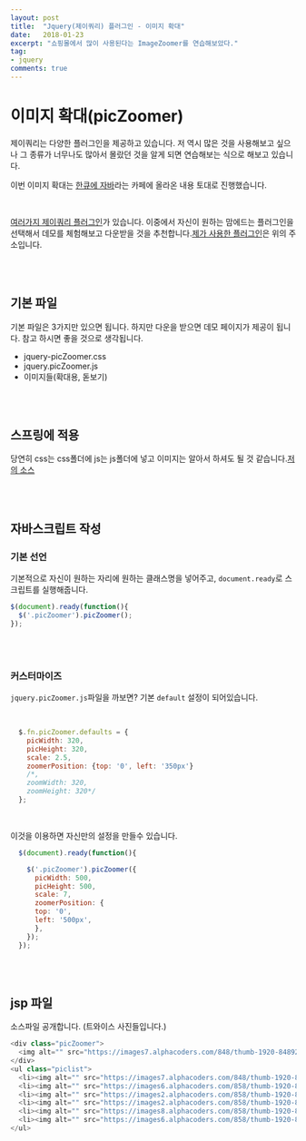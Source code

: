 ```yaml
---
layout: post
title:  "Jquery(제이쿼리) 플러그인 - 이미지 확대"
date:   2018-01-23
excerpt: "쇼핑몰에서 많이 사용된다는 ImageZoomer를 연습해보았다."
tag:
- jquery
comments: true
---
```


# **이미지 확대(picZoomer)**

제이쿼리는 다양한 플러그인을 제공하고 있습니다. 저 역시 많은 것을 사용해보고 싶으나 그 종류가 너무나도 많아서 몰랐던 것을 알게 되면 연습해보는 식으로 해보고 있습니다.
</br>

이번 이미지 확대는 [한큐에 자바](http://cafe.naver.com/javahanq/4748)라는 카페에 올라온 내용 토대로 진행했습니다.

</br>

[여러가지 제이쿼리 플러그인](https://www.jqueryscript.net/zoom/)가 있습니다. 이중에서 자신이 원하는 맘에드는 플러그인을 선택해서 데모를 체험해보고 다운받을 것을 추천합니다.[제가 사용한 플러그인](https://www.jqueryscript.net/zoom/jQuery-Plugin-For-Image-Zoom-On-Hover-picZoomer.html)은 위의 주소입니다.

</br>
</br>

## 기본 파일

기본 파일은 3가지만 있으면 됩니다. 하지만 다운을 받으면 데모 페이지가 제공이 됩니다. 참고 하시면 좋을 것으로 생각됩니다.
</br>

- jquery-picZoomer.css
- jquery.picZoomer.js
- 이미지들(확대용, 돋보기)

</br>
</br>

## 스프링에 적용

당연히 css는 css폴더에 js는 js폴더에 넣고 이미지는 알아서 하셔도 될 것 같습니다.[저의 소스](https://github.com/SeonHyungJo/My_Study/tree/master/Jquery/Practise_jquery_imageZoomer)

</br>
</br>

## 자바스크립트 작성

### 기본 선언

기본적으로 자신이 원하는 자리에 원하는 클래스명을 넣어주고, `document.ready`로 스크립트를 실행해줍니다.

```javascript
$(document).ready(function(){
  $('.picZoomer').picZoomer();
});
```

</br>
</br>

### 커스터마이즈

`jquery.picZoomer.js`파일을 까보면? 기본 `default` 설정이 되어있습니다.

</br>

```javascript
  $.fn.picZoomer.defaults = {
    picWidth: 320,
    picHeight: 320,
    scale: 2.5,
    zoomerPosition: {top: '0', left: '350px'}
    /*,
    zoomWidth: 320,
    zoomHeight: 320*/
  };
```

</br>

이것을 이용하면 자신만의 설정을 만들수 있습니다.
</br>

```javascript
  $(document).ready(function(){

    $('.picZoomer').picZoomer({
      picWidth: 500,
      picHeight: 500,
      scale: 7,
      zoomerPosition: {
      top: '0',
      left: '500px',
      },
    });
  });
```

</br>
</br>

## jsp 파일

소스파일 공개합니다. (트와이스 사진들입니다.)

```javascript
<div class="picZoomer">
  <img alt="" src="https://images7.alphacoders.com/848/thumb-1920-848920.png">
</div>
<ul class="piclist">
  <li><img alt="" src="https://images7.alphacoders.com/848/thumb-1920-848920.png"></li>
  <li><img alt="" src="https://images6.alphacoders.com/858/thumb-1920-858060.jpg"></li>
  <li><img alt="" src="https://images2.alphacoders.com/858/thumb-1920-858066.jpg"></li>
  <li><img alt="" src="https://images2.alphacoders.com/858/thumb-1920-858067.jpg"></li>
  <li><img alt="" src="https://images8.alphacoders.com/858/thumb-1920-858065.jpg"></li>
  <li><img alt="" src="https://images6.alphacoders.com/858/thumb-1920-858060.jpg"></li>
</ul>
```
